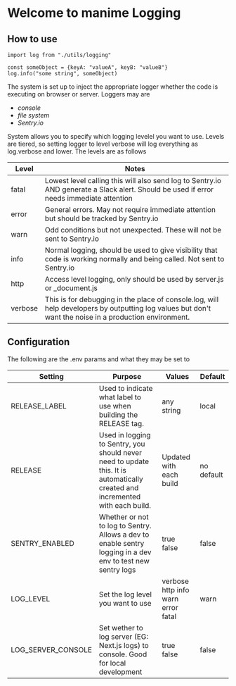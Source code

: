 # Welcome to manime Logging

## How to use 
```
import log from "./utils/logging"

const someObject = {keyA: "valueA", keyB: "valueB"}
log.info("some string", someObject)
```


The system is set up to inject the appropriate logger whether the code is executing on browser or server. Loggers may are
 - _console_ 
 - _file system_
 - _Sentry.io_

System allows you to specify which logging levelel you want to use. Levels are tiered, so setting logger to level verbose will log everything as log.verbose and lower. The levels are as follows

Level | Notes
---- | ----
fatal | Lowest level calling this will also send log to Sentry.io AND generate a Slack alert. Should be used if error needs immediate attention
error | General errors. May not require immediate attention but should be tracked by Sentry.io
warn | Odd conditions but not unexpected. These will not be sent to Sentry.io
info | Normal logging, should be used to give visibility that code is working normally and being called. Not sent to Sentry.io
http | Access level logging, only should be used by server.js or _document.js
verbose | This is for debugging in the place of console.log, will help developers by outputting log values but don't want the noise in a production environment. 


## Configuration
The following are the .env params and what they may be set to 

Setting | Purpose | Values | Default
------------ | ------------- | --------- | -------------
RELEASE_LABEL | Used to indicate what label to use when building the RELEASE tag. | any string  | local
RELEASE | Used in logging to Sentry, you should never need to update this. It is automatically created and incremented with each build. | Updated with each build | no default
SENTRY_ENABLED | Whether or not to log to Sentry. Allows a dev to enable sentry logging in a dev env to test new sentry logs | true false | false
LOG_LEVEL | Set the log level you want to use | verbose http info warn error fatal | warn
LOG_SERVER_CONSOLE | Set wether to log server (EG: Next.js logs) to console. Good for local development | true false | false
